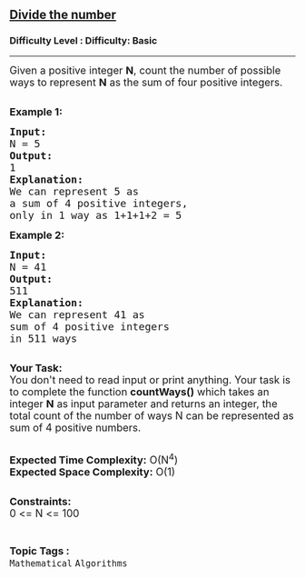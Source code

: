 <h2><a href="https://www.geeksforgeeks.org/problems/divide-the-number5320/1?page=11&difficulty=Basic&status=unsolved&sortBy=accuracy">Divide the number</a></h2><h3>Difficulty Level : Difficulty: Basic</h3><hr><div class="problems_problem_content__Xm_eO"><p><span style="font-size:18px">Given a positive integer <strong>N</strong>, count the number of possible ways to represent <strong>N</strong> as the sum of four positive integers.</span><br>
&nbsp;</p>

<p><span style="font-size:18px"><strong>Example 1:</strong></span></p>

<pre><span style="font-size:18px"><strong>Input:</strong>
N = 5
<strong>Output:</strong>
1
<strong>Explanation:</strong>
We can represent 5 as
a sum of 4 positive integers,
only in 1 way as 1+1+1+2 = 5
</span></pre>

<p><span style="font-size:18px"><strong>Example 2:</strong></span></p>

<pre><span style="font-size:18px"><strong>Input:</strong>
N = 41
<strong>Output:</strong>
511
<strong>Explanation:</strong>
We can represent 41 as
sum of 4 positive integers
in 511 ways
</span></pre>

<p><br>
<span style="font-size:18px"><strong>Your Task:</strong><br>
You don't need to read input or print anything. Your task is to complete the function <strong>countWays()</strong>&nbsp;which takes&nbsp;an integer <strong>N</strong>&nbsp;as input parameter&nbsp;and returns an integer, the total count of the number of ways&nbsp;N can be represented as sum of 4 positive numbers.</span><br>
&nbsp;</p>

<p><span style="font-size:18px"><strong>Expected Time Complexity:</strong> O(N<sup>4</sup>)<br>
<strong>Expected Space Complexity:</strong> O(1)</span><br>
&nbsp;</p>

<p><span style="font-size:18px"><strong>Constraints:</strong><br>
0 &lt;= N &lt;= 100</span></p>
</div><br><p><span style=font-size:18px><strong>Topic Tags : </strong><br><code>Mathematical</code>&nbsp;<code>Algorithms</code>&nbsp;